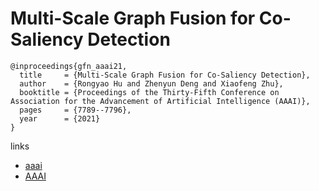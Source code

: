 # Multi-Scale Graph Fusion for Co-Saliency Detection

```
@inproceedings{gfn_aaai21,
  title     = {Multi-Scale Graph Fusion for Co-Saliency Detection},
  author    = {Rongyao Hu and Zhenyun Deng and Xiaofeng Zhu},
  booktitle = {Proceedings of the Thirty-Fifth Conference on Association for the Advancement of Artificial Intelligence (AAAI)},
  pages     = {7789--7796},
  year      = {2021}
}
```

links
- [aaai](https://www.aaai.org/AAAI21Papers/AAAI-6941.HuR.pdf)
- [AAAI](https://ojs.aaai.org/index.php/AAAI/article/view/16951)